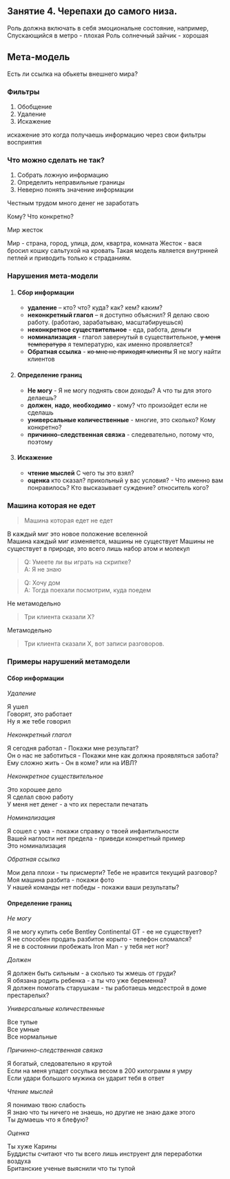 ## Занятие 4. Черепахи до самого низа.

Роль должна включать в себя эмоциональне состояние, например,
Спускающийся в метро - плохая Роль
солнечный зайчик - хорошая

## Мета-модель

Есть ли ссылка на обькеты внешнего мира?

### Фильтры

1. Обобщение
2. Удаление
3. Искажение

искажение это когда получаешь информацию через свои фильтры восприятия

### Что можно сделать не так?

1. Собрать ложную информацию
2. Определить неправильные границы
3. Неверно понять значение информации

Честным трудом много денег не заработать

Кому?
Что конкретно?

Мир жесток

Мир - cтрана, город, улица, дом, квартра, комната
Жесток - вася бросил кошку сальтухой на кровать
Такая модель является внутрнней петлей и приводить только к страданиям.

### Нарушения мета-модели

1. #### Сбор информации

   - **удаление** – кто? что? куда? как? кем? каким?
   - **неконкретный глагол** – я доступно объяснил? Я делаю свою работу. (работаю, зарабатываю, масштабируешься)
   - **неконкретное существительное** - еда, работа, деньги
   - **номинализация** - глагол завернутый в существительное, ~~у меня температура~~ я температурю, как именно проявляется?
   - **Обратная ссылка** - ~~ко мне не приходят клиенты~~ Я не могу найти клиентов

2. #### Определение границ

   - **Не могу** - Я не могу поднять свои доходы? А что ты для этого делаешь?
   - **должен**, **надо**, **необходимо** - кому? что произойдет если не сделашь
   - **универсальные количественные** - многие, это сколько? Кому конкретно?
   - **причинно-следственная связка** - следевательно, потому что, поэтому

3. #### Искажение
   - **чтение мыслей** С чего ты это взял?
   - **оценка** кто сказал? прикольный у вас условия? - Что именно вам понравилось? Кто высказывает суждение? относитель кого?

### Машина которая не едет

> Машина которая едет не едет

В каждый миг это новое положение вселенной  
Машина каждый миг изменяется, машины не существует
Машины не существует в природе, это всего лишь набор атом и молекул

> Q: Умеете ли вы играть на скрипке?  
> A: Я не знаю

> Q: Хочу дом  
> A: Тогда поехали посмотрим, куда поедем

Не метамодельно

> Три клиента сказали Х?

Метамодельно

> Три клиента сказали X, вот записи разговоров.

### Примеры нарушений метамодели

#### Сбор информации

_Удаление_

Я ушел  
Говорят, это работает  
Ну я же тебе говорил

_Неконкретный глагол_

Я сегодня работал - Покажи мне результат?  
Он о нас не заботиться - Покажи мне как должна проявляться забота?  
Ему сложно жить - Он в коме? или на ИВЛ?

_Неконкретное существительное_

Это хорошее дело  
Я сделал свою работу  
У меня нет денег - а что их перестали печатать

_Номинализация_

Я сошел с ума - покажи справку о твоей инфантильности  
Вашей наглости нет предела - приведи конкретный пример  
Это номинализация

_Обратная ссылка_

Мои дела плохи - ты присмерти? Тебе не нравится текущий разговор?  
Моя машина разбита - покажи фото  
У нашей команды нет победы - покажи ваши результаты?

#### Определение границ

_Не могу_

Я не могу купить себе Bentley Continental GT - ее не существует?  
Я не способен продать разбитое корыто - телефон сломался?  
Я не в состоянии пробежать Iron Man - у тебя нет ног?

_Должен_

Я должен быть сильным - а сколько ты жмешь от груди?  
Я обязана родить ребенка - а ты что уже беременна?  
Я должен помогать старушкам - ты работаешь медсестрой в доме престарелых?

_Универсальные количественные_

Все тупые  
Все умные  
Все нормальные

_Причинно-следственная связка_

Я богатый, следовательно я крутой  
Если на меня упадет сосулька весом в 200 килограмм я умру  
Если удари большого мужика он ударит тебя в ответ

_Чтение мыслей_

Я понимаю твою слабость  
Я знаю что ты ничего не знаешь, но другие не знаю даже этого  
Ты думаешь что я блефую?

_Оценка_

Ты хуже Карины  
Буддисты считают что ты всего лишь инструент для переработки воздуха  
Британские ученые выяснили что ты тупой
